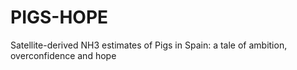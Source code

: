 # PIGS-HOPE
Satellite-derived NH3 estimates of Pigs in Spain: a tale of ambition, overconfidence and hope
